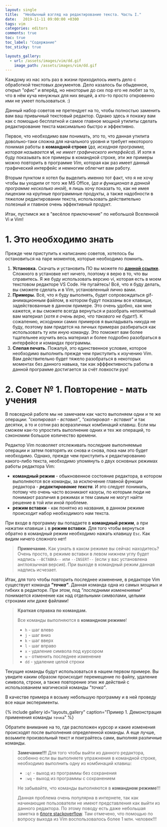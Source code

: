 ```yaml
---
layout: single
title:  "Необычный взгляд на редактирование текста. Часть I."
date:   2019-11-11 09:00:00 +0300
tags: vim
categories: editors
comments: true
toc: true
toc_label: "Содержание"
toc_sticky: true

layouts_gallery:
  - url: /assets/images/vim/dd.gif
    image_path: /assets/images/vim/dd.gif
---
```


Каждому из нас хоть раз в жизни приходилось иметь дело с обработкой текстовых документов. Дело казалось бы обыденное, открыл *"офис"* и вперёд, но некоторые до сих пор его не любят за то, что в нём куча ненужных для них вещей, а кто-то просто откровенно ими не умеет пользоваться. :)

Данный набор советов не претендует на то, чтобы полностью заменить вам ваш привычный текстовый редактор. Однако здесь я покажу вам как с помощью бесплатной и самое главное мощной утилиты сделать редактирование текста максимально быстро и эффективно. 

Первое, что необходимо вам понимать, это то, что данная утилита довольно-таки сложна для начального уровня и требует некоторого понимая работы в **командной строке** (*да, исходная программа, которая называется ***vi***, не имеет графического интерфейса*). И хотя я буду показывать все примеры в командной строке, эти же примеры можно повторить в программе *Vim*, которая как раз имеет данный графический интерфейс и немногим облегчит вам работу. 

Вторым пунктом я хотел бы выделить именно тот факт, что я не хочу чтобы вы уходили от того же MS Office, (*да и функционал в данной программе несколько иной*), я лишь хочу показать то, как не имея лицензии на крупные программные продукты, а также надобности в *тяжелом* редактировании текста, использовать действительно полезный и главное очень эффективный продукт.

Итак, пустимся же в "весёлое приключение" по небольшой Вселенной Vi и Vim!

# 1. Это необходимо знать

Прежде чем приступить к написанию советов, хотелось бы остановиться на паре моментов, которые необходимо помнить.

1. **Установка.** Скачать и установить ПО вы можете по [**данной ссылке**](https://www.vim.org/download.php "Download VIM"). Сложного в установке нет ничего, поэтому я верю в то, что вы справитесь. Я же буду использовать версию vi, которая есть в моем текстовом редакторе VS Code. Не пугайтесь! Всё, что я буду делать, вы сможете сделать и в Vim, установленный лично вами.
2. **Примеры.** Всё, что я буду выполнять, будет сопровождаться gif-анимационным файлом, в котором будут показаны все клавиши, задействованные в данном примере. Это очень удобно, как мне кажется, и вы сможете всегда вернуться и разобрать непонятный вам материал (*хотя я очень верю, что такового не будет!*). К сожалению, исходники самих примеров я выкладывать никуда не буду, поэтому вам придется на личных примерах разбираться как использовать ту или иную команду. Это поможет вам более тщательнее изучить весь материал и более подробно разобраться в интерфейсе и командах программы.
3. **Слепая печать.** Пожалуй, это единственное условие, которое необходимо выполнить прежде чем приступить к изучению Vim. Вам действительно будет тяжело разобраться в некоторых моментах без данного навыка, так как эфффективность работы в данной программе достигается за счёт ловкости рук! 

# 2. Совет № 1. Повторение - мать учения

В повседной работе мы не замечаем как часто выполняем одни и те же операции: *"скопировал - вставил"*, *"скопировал - вставил"* и так десятки, а то и сотни раз всеразличных комбинаций клавиш. Если мы сможем как-то упростить выполнение одних и тех же операций, то сэкономим большое количество времени. 

Редактор Vim позволяет отслеживать последние выполняемые операции и затем повторять их снова и снова, пока нам это будет необходимо. Однако, прежде чем приступить к редактированию какого-либо текста, необходимо упомянуть о двух основных режимах работы редактора Vim:
* **командный режим** - обыкновенное состояние редактора, в котором выполняются все команды, за исключение главной функции редактора - ***редактирование текста***. И это следует понимать, потому что очень часто возникают казусы, по которым люди не понимают различия в режимах и тем самым не могут найти решение в той или иной проблеме.
* **режим вставки** - как понятно из названия, в данном режиме происходит набор необходимого нам текста.

При входе в программу вы попадаете в **командный режим**, а при нажатии клавиши <code>i</code> в **режим вставки**. Для того чтобы вернуться обратно в командный режим необходимо нажать клавишу <code>Esc</code>. Как видим ничего сложного нет!

> **Примечание.** Как узнать в каком режиме вы сейчас находитесь? Очень просто, в режиме вставки в левом нижнем углу будет надпись <code>--ВСТАВКА--</code> или <code>--INSERT--</code> (если у вас установлена англоязычная версия). При выходе в командный режим данная надпись исчезает.

Итак, для того чтобы повторить последнее изменение, в редакторе Vim существует команда ***"точка"***. Данная команда одна из самых мощных и гибких в редакторе. При этом, под *"последними изменениями"* понимается изменение как над отдельными символами, целыми строками или даже файлами!

> **Краткая справка по командам.**
> 
> Все команды выполняются в **командном режиме**!
> 
> * <code>h</code> - шаг влево
> * <code>j</code> - шаг вниз
> * <code>k</code> - шаг вверх
> * <code>l</code> - шаг вправо
> * <code>x</code> - удаление символа под курсором
> * <code>u</code> - отменить последнее изменение
> * <code>dd</code> - удаление целой строки

Текущие команды будут использоваться в нашем первом примере. Вы увидите каким образом происходит перемещение по файлу, удаление символа, строки, а также повторение этих же действий с использованием магической команды *"точка"*.

В качестве примера я возьму небольшую программу и в ней проведу все наши эксперименты.

{% include gallery id="layouts_gallery" caption="Пример 1. Демонстрация применения команды `точка`" %}


Обратите внимание на то, где расположен курсор и какие изменения происходят после выполнения определенной команды. А еще лучше, возьмите произвольный текст и поиграйтесь сами, выполняя различные команды.

> **Замечание!!!** Для того чтобы выйти из данного редактора, особенно если вы выполняете упражнения в командной строке, необходимо выполнить одну из комбинаций клавиш:
> * <code>:q!</code> - выход из программы без сохранения
> * <code>:wq</code> - выход из программы c сохранением
> 
> Не забывайте, что команды выполняются в **командном режиме**!!!
> 
> Данная проблема очень популярна в интернете, так как начинающие пользователи не имеют представления как выйти из данного редактора. По этому поводу есть даже небольшая заметка в [блоге stackoverflow](https://stackoverflow.blog/2017/05/23/stack-overflow-helping-one-million-developers-exit-vim/). Там отмечено, что помощью по вопросу выхода из Vim воспользовалось более 1 млн. человек!!! 